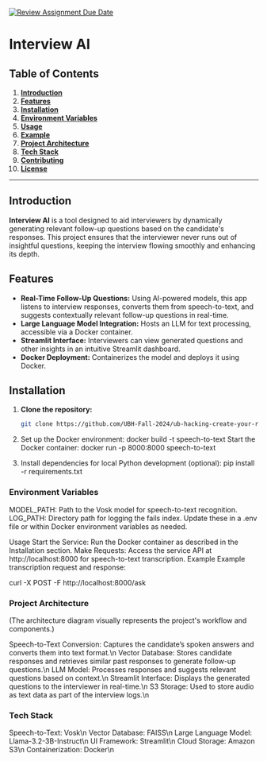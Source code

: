 [![Review Assignment Due Date](https://classroom.github.com/assets/deadline-readme-button-22041afd0340ce965d47ae6ef1cefeee28c7c493a6346c4f15d667ab976d596c.svg)](https://classroom.github.com/a/_U2QbDVP)

# Interview AI

## Table of Contents

1. [**Introduction**](#introduction)
2. [**Features**](#features)
3. [**Installation**](#installation)
4. [**Environment Variables**](#environment-variables)
5. [**Usage**](#usage)
6. [**Example**](#example)
7. [**Project Architecture**](#project-architecture)
8. [**Tech Stack**](#tech-stack)
9. [**Contributing**](#contributing)
10. [**License**](#license)

---

## Introduction

**Interview AI** is a tool designed to aid interviewers by dynamically generating relevant follow-up questions based on the candidate's responses. This project ensures that the interviewer never runs out of insightful questions, keeping the interview flowing smoothly and enhancing its depth.

## Features

- **Real-Time Follow-Up Questions:** Using AI-powered models, this app listens to interview responses, converts them from speech-to-text, and suggests contextually relevant follow-up questions in real-time.
- **Large Language Model Integration:** Hosts an LLM for text processing, accessible via a Docker container.
- **Streamlit Interface:** Interviewers can view generated questions and other insights in an intuitive Streamlit dashboard.
- **Docker Deployment:** Containerizes the model and deploys it using Docker.

## Installation

1. **Clone the repository:**
   ```bash
   git clone https://github.com/UBH-Fall-2024/ub-hacking-create-your-repo-here-transformers.git
   
2. Set up the Docker environment:
   docker build -t speech-to-text 
   Start the Docker container:
   docker run -p 8000:8000 speech-to-text
   
3. Install dependencies for local Python development (optional):
   pip install -r requirements.txt

### Environment Variables

MODEL_PATH: Path to the Vosk model for speech-to-text recognition.
LOG_PATH: Directory path for logging the fails index.
Update these in a .env file or within Docker environment variables as needed.

Usage
Start the Service: Run the Docker container as described in the Installation section.
Make Requests: Access the service API at http://localhost:8000 for speech-to-text transcription.
Example
Example transcription request and response:

curl -X POST -F http://localhost:8000/ask

### Project Architecture

(The architecture diagram visually represents the project's workflow and components.)

Speech-to-Text Conversion: Captures the candidate’s spoken answers and converts them into text format.\n
Vector Database: Stores candidate responses and retrieves similar past responses to generate follow-up questions.\n
LLM Model: Processes responses and suggests relevant questions based on context.\n
Streamlit Interface: Displays the generated questions to the interviewer in real-time.\n
S3 Storage: Used to store audio as text data as part of the interview logs.\n

### Tech Stack
Speech-to-Text: Vosk\n
Vector Database: FAISS\n
Large Language Model: Llama-3.2-3B-Instruct\n
UI Framework: Streamlit\n
Cloud Storage: Amazon S3\n
Containerization: Docker\n
